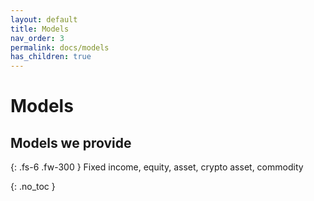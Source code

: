 ```yaml
---
layout: default
title: Models
nav_order: 3
permalink: docs/models
has_children: true
---
```


# Models
## Models we provide

{: .fs-6 .fw-300 }
Fixed income, equity, asset, crypto asset, commodity

{: .no_toc }
